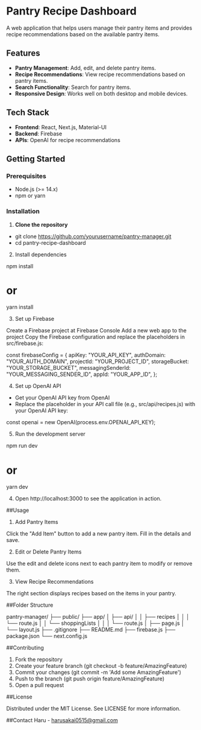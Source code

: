 
# Pantry Recipe Dashboard

A web application that helps users manage their pantry items and provides recipe recommendations based on the available pantry items.

## Features

- **Pantry Management**: Add, edit, and delete pantry items.
- **Recipe Recommendations**: View recipe recommendations based on pantry items.
- **Search Functionality**: Search for pantry items.
- **Responsive Design**: Works well on both desktop and mobile devices.

## Tech Stack

- **Frontend**: React, Next.js, Material-UI
- **Backend**: Firebase
- **APIs**: OpenAI for recipe recommendations

## Getting Started

### Prerequisites

- Node.js (>= 14.x)
- npm or yarn

### Installation

1. **Clone the repository**

- git clone https://github.com/yourusername/pantry-manager.git
- cd pantry-recipe-dashboard

2. Install dependencies

npm install
# or
yarn install

3. Set up Firebase

Create a Firebase project at Firebase Console
Add a new web app to the project
Copy the Firebase configuration and replace the placeholders in src/firebase.js:

const firebaseConfig = {
  apiKey: "YOUR_API_KEY",
  authDomain: "YOUR_AUTH_DOMAIN",
  projectId: "YOUR_PROJECT_ID",
  storageBucket: "YOUR_STORAGE_BUCKET",
  messagingSenderId: "YOUR_MESSAGING_SENDER_ID",
  appId: "YOUR_APP_ID",
};

4. Set up OpenAI API

- Get your OpenAI API key from OpenAI
- Replace the placeholder in your API call file (e.g., src/api/recipes.js) with your OpenAI API key:

const openai = new OpenAI(process.env.OPENAI_API_KEY);

5. Run the development server

npm run dev
# or
yarn dev

4. Open http://localhost:3000 to see the application in action.

##Usage
1. Add Pantry Items

Click the "Add Item" button to add a new pantry item.
Fill in the details and save.

2. Edit or Delete Pantry Items

Use the edit and delete icons next to each pantry item to modify or remove them.

3. View Recipe Recommendations

The right section displays recipes based on the items in your pantry.

##Folder Structure

pantry-manager/
├── public/
├── app/
│   ├── api/
│   │   ├── recipes
│   │   │   └── route.js
│   │   └── shoppingLists
│   │   │   └── route.js
│   ├── page.js
│   └── layout.js
├── .gitignore
├── README.md
├── firebase.js
├── package.json
└── next.config.js

##Contributing

1. Fork the repository
2. Create your feature branch (git checkout -b feature/AmazingFeature)
3. Commit your changes (git commit -m 'Add some AmazingFeature')
4. Push to the branch (git push origin feature/AmazingFeature)
5. Open a pull request

##License

Distributed under the MIT License. See LICENSE for more information.

##Contact
Haru - harusakai0515@gmail.com




